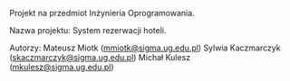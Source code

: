 Projekt na przedmiot Inżynieria Oprogramowania.

Nazwa projektu: System rezerwacji hoteli.

Autorzy:
Mateusz Miotk (mmiotk@sigma.ug.edu.pl)
Sylwia Kaczmarczyk (skaczmarczyk@sigma.ug.edu.pl)
Michał Kulesz (mkulesz@sigma.ug.edu.pl)
